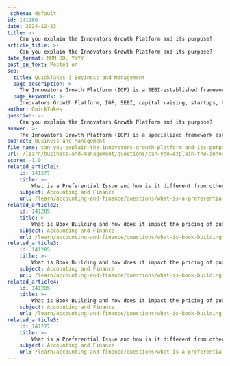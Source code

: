 ```yaml
---
_schema: default
id: 141286
date: 2024-12-23
title: >-
    Can you explain the Innovators Growth Platform and its purpose?
article_title: >-
    Can you explain the Innovators Growth Platform and its purpose?
date_format: MMM DD, YYYY
post_on_text: Posted on
seo:
  title: QuickTakes | Business and Management
  page_description: >-
    The Innovators Growth Platform (IGP) is a SEBI-established framework aimed at facilitating capital raising and listing for startups and tech-driven firms, enhancing their visibility, and providing a structured regulatory environment.
  page_keywords: >-
    Innovators Growth Platform, IGP, SEBI, capital raising, startups, technology, innovation, listing, regulatory framework, investor accessibility, growth-oriented startups
author: QuickTakes
question: >-
    Can you explain the Innovators Growth Platform and its purpose?
answer: >-
    The Innovators Growth Platform (IGP) is a specialized framework established by the Securities and Exchange Board of India (SEBI) under the SEBI (Issue of Capital and Disclosure Requirements) Regulations, 2018. Launched in 2019, the IGP aims to facilitate capital raising and listing for startups and new-age firms that are heavily reliant on technology and innovation, such as those in sectors like information technology, biotechnology, and data analytics.\n\n### Purpose and Objectives of the Innovators Growth Platform:\n\n1. **Encouragement of Startups**: The IGP is designed to support startups in accessing capital markets more easily. Startups often face significant challenges in raising funds due to their early-stage nature and unique business models. The IGP provides a dedicated platform for these companies to raise funds from a diverse range of investors.\n\n2. **Enhanced Visibility and Prestige**: By listing on the IGP, startups can gain greater credibility and visibility in the market. This enhanced financial status can lead to increased demand for their shares and potentially higher valuations.\n\n3. **Regulatory Framework**: The IGP operates under a regulated environment, ensuring that the companies listed on the platform adhere to specific eligibility criteria and disclosure requirements. This regulatory oversight helps protect investors and fosters trust in the market.\n\n4. **Accessibility for Investors**: The IGP broadens the eligibility criteria for investors, allowing a wider range of accredited investors to participate in the funding of startups. This includes provisions that have been amended to make it easier for investors to hold a stake in these companies.\n\n5. **Facilitating Growth**: The platform is particularly beneficial for growth-oriented startups, providing them with an avenue for equity infusion that can be crucial for scaling their operations and expanding their market presence.\n\nIn summary, the Innovators Growth Platform serves as a vital tool for fostering the growth of startups in India by providing them with a structured and supportive environment to raise capital, gain visibility, and enhance their credibility in the market.
subject: Business and Management
file_name: can-you-explain-the-innovators-growth-platform-and-its-purpose.md
url: /learn/business-and-management/questions/can-you-explain-the-innovators-growth-platform-and-its-purpose
score: -1.0
related_article1:
    id: 141277
    title: >-
        What is a Preferential Issue and how is it different from other types of issues?
    subject: Accounting and Finance
    url: /learn/accounting-and-finance/questions/what-is-a-preferential-issue-and-how-is-it-different-from-other-types-of-issues
related_article2:
    id: 141285
    title: >-
        What is Book Building and how does it impact the pricing of public offerings?
    subject: Accounting and Finance
    url: /learn/accounting-and-finance/questions/what-is-book-building-and-how-does-it-impact-the-pricing-of-public-offerings
related_article3:
    id: 141285
    title: >-
        What is Book Building and how does it impact the pricing of public offerings?
    subject: Accounting and Finance
    url: /learn/accounting-and-finance/questions/what-is-book-building-and-how-does-it-impact-the-pricing-of-public-offerings
related_article4:
    id: 141285
    title: >-
        What is Book Building and how does it impact the pricing of public offerings?
    subject: Accounting and Finance
    url: /learn/accounting-and-finance/questions/what-is-book-building-and-how-does-it-impact-the-pricing-of-public-offerings
related_article5:
    id: 141277
    title: >-
        What is a Preferential Issue and how is it different from other types of issues?
    subject: Accounting and Finance
    url: /learn/accounting-and-finance/questions/what-is-a-preferential-issue-and-how-is-it-different-from-other-types-of-issues
---
```


&nbsp;